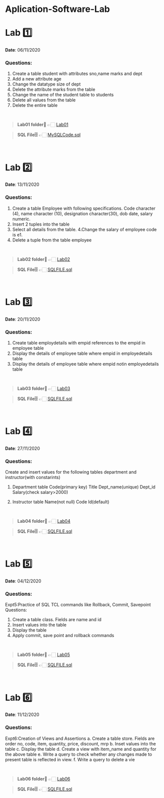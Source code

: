 # Aplication-Software-Lab

# Lab 1️⃣

<b> Date</b>: 06/11/2020

### Questions:

1. Create a table student with attributes sno,name marks and dept
2. Add a new attribute age
3. Change the datatype size of dept
4. Delete the attribute marks from the table
5. Change the name of the student table to students
6. Delete all values from the table
7. Delete the entire table

<br>

> <b>Lab01 folder📁</b> 👉🏻 [Lab01](Lab01)

> <b>SQL File🗄</b> 👉🏻 [MySQLCode.sql](./Lab01/mySQLCode.sql)

<br>

# Lab 2️⃣

<b> Date</b>: 13/11/2020

### Questions:

1. Create a table Employee with following specifications. Code character (4), name character (10), designation character(30), dob date, salary numeric.
2. Insert 2 tuples into the table
3. Select all details from the table.
   4.Change the salary of employee code is e1.
4. Delete a tuple from the table employee

<br>

> <b>Lab02 folder📁</b> 👉🏻 [Lab02](Lab02)

> <b>SQL File🗄</b> 👉🏻 [SQLFILE.sql](./Lab02/main.sql)

<br>

# Lab 3️⃣

<b> Date</b>: 20/11/2020

### Questions:

1. Create table employdetails with empid references to the empid in employee table
2. Display the details of employee table where empid in employedetails table
3. Display the details of employee table where empid notin employedetails table

<br>

> <b>Lab03 folder📁</b> 👉🏻 [Lab03](Lab03)

> <b>SQL File🗄</b> 👉🏻 [SQLFILE.sql](./Lab03/main.sql)

<br>

# Lab 4️⃣

<b> Date</b>: 27/11/2020

### Questions:

Create and insert values for the following tables department and instructor(with constarints)
1.	Department table
Code(primary key)
Title 
Dept_name(unique)
Dept_id
Salary(check salary>2000)

2.	Instructor table
Name(not null)
Code
Id(default)

<br>

> <b>Lab04 folder📁</b> 👉🏻 [Lab04](Lab04)

> <b>SQL File🗄</b> 👉🏻 [SQLFILE.sql](./Lab04/main.sql)

<br>

# Lab 5️⃣

<b> Date</b>: 04/12/2020

### Questions:

Expt5:Practice of SQL TCL commands like Rollback, Commit, Savepoint
Questions:
1.	Create a table class. Fields are name and id
2.	Insert values into the table
3.	Display the table
4.	Apply commit, save point and rollback commands

<br>

> <b>Lab05 folder📁</b> 👉🏻 [Lab05](Lab05)

> <b>SQL File🗄</b> 👉🏻 [SQLFILE.sql](./Lab05/main.sql)

<br>

# Lab 6️⃣

<b> Date</b>: 11/12/2020

### Questions:

Expt6:Creation of Views and Assertions
a. Create a table store. Fields are order no, code, item, quantity, price, discount, mrp
b. Inset values into the table
c. Display the table
d. Create a view with item_name and quantity for the above table
e. Write a query to check whether any changes made to present table is reflected in view.
f. Write a query to delete a vie

<br>

> <b>Lab06 folder📁</b> 👉🏻 [Lab06](Lab06)

> <b>SQL File🗄</b> 👉🏻 [SQLFILE.sql](./Lab06/main.sql)

